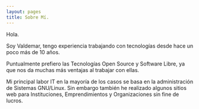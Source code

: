 ```yaml
---
layout: pages
title: Sobre Mí.
---
```


Hola.

Soy Valdemar, tengo experiencia trabajando con tecnologías desde hace un poco más de 10 años. 

Puntualmente prefiero las Tecnologías Open Source y Software Libre, ya que nos da muchas más ventajas al trabajar con ellas. 

Mi principal labor IT en la mayoría de los casos se basa en la administración de Sistemas GNU/Linux. Sin embargo también he realizado algunos sitios web para Instituciones, Emprendimientos y Organizaciones sin fine de lucros.
